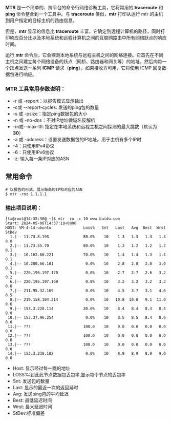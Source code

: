 
**MTR** 是一个简单的、跨平台的命令行网络诊断工具，它将常用的 **traceroute** 和 **ping** 命令整合到一个工具中。与 **traceroute** 类似，**mtr** 打印从运行 mtr 的主机到用户指定的目标主机的路由信息​​。

但是，**mtr** 显示的信息比 **traceroute** 丰富，它确定到远程计算机的路径，同时打印响应百分比以及本地系统和远程计算机之间的互联网路由中所有网络跃点的响应时间。

运行 **mtr** 命令后，它会探测本地系统与远程主机之间的网络连接。它首先在不同主机之间建立每个网络设备的跃点（网桥、路由器和网关等）的地址，然后向每一个跃点发送一系列 **ICMP** 请求（**ping**），如果接收方可用，它将使用 ICMP 回复数据包进行响应。


### MTR 工具常用参数说明：

- -r 或 -report：以报告模式显示输出
- -c或 --report-cycles: 发送的ping包的数量 
- -s 或 -psize：指定ping数据包的大小
- -n 或 -no-dns：不对IP地址做域名反解析
- -m或--max-ttl: 指定在本地系统和远程主机之间探测的最大跳数（默认为**30**）
- -a 或 -address：设置发送数据包的IP地址。用于主机有多个IP时
- -4：只使用IPv4协议
- -6：只使用IPv6协议
- -z: 输入每一条IP对应的ASN

## 常用命令

```
# 以报告的形式，展示每条的IP和对应的ASN
$ mtr -rnz 1.1.1.1

```

### 输出项目说明：

```
[tx@root@14:35:36@ ~]$ mtr -rn -c 10 www.baidu.com
Start: 2024-05-06T14:37:18+0800
HOST: VM-4-14-ubuntu              Loss%   Snt   Last   Avg  Best  Wrst StDev
  1.|-- 11.73.8.193               80.0%    10    1.3   1.3   1.3   1.3   0.0
  2.|-- 11.73.55.70               80.0%    10    1.3   1.2   1.2   1.3   0.1
  3.|-- 10.162.66.221             70.0%    10    1.4   1.4   1.3   1.4   0.1
  4.|-- 10.200.66.101              0.0%    10    2.8   2.8   2.8   3.0   0.1
  5.|-- 220.196.197.170            0.0%    10    2.7   2.7   2.6   3.2   0.2
  6.|-- 220.196.197.169            0.0%    10    3.2   3.2   3.2   3.3   0.0
  7.|-- 211.95.32.169              0.0%    10    4.5   3.7   3.1   4.6   0.5
  8.|-- 219.158.104.214            0.0%    10   10.8  10.0   9.1  11.0   0.6
  9.|-- 153.3.228.114             30.0%    10    8.4   8.4   8.3   8.4   0.0
 10.|-- 153.37.96.254              0.0%    10    8.5   8.5   8.4   8.6   0.0
 11.|-- ???                       100.0    10    0.0   0.0   0.0   0.0   0.0
 12.|-- ???                       100.0    10    0.0   0.0   0.0   0.0   0.0
 13.|-- ???                       100.0    10    0.0   0.0   0.0   0.0   0.0
 14.|-- 153.3.238.102              0.0%    10    8.9   8.9   8.9   9.0   0.0
```
- Host: 显示经过每一跳的地址
- LOSS%:到此此节点数据包丢包率,显示每个节点的丢包率
- Snt: 发送包的数量
- Last: 显示的最近一次的返回延时
- Avg: 发送ping包的平均延迟
- Best: 最低延迟时间
- Wrst: 最大延迟时间
- StDev:标准偏差
